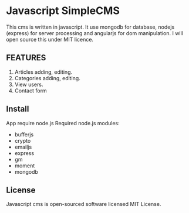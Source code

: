 Javascript SimpleCMS
=====================

This cms is written in javascript. 
It use mongodb for database, nodejs (express) for server processing and angularjs for dom manipulation. 
I will open source this under MIT licence. 

FEATURES
-----------

1. Articles adding, editing. 
2. Categories adding, editing. 
3. View users.
4. Contact form 

Install
-----------
App require node.js
Required node.js modules:
- bufferjs
- crypto
- emailjs
- express
- gm
- moment
- mongodb


License
--------------

Javascript cms  is open-sourced software licensed MIT License.
